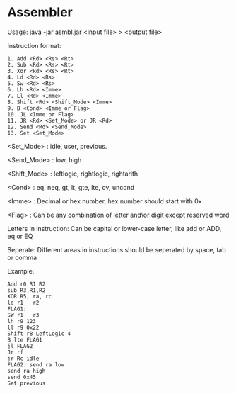 Assembler
=========================
Usage: java -jar asmbl.jar \<input file> \> \<output file>

Instruction format:

	1. Add <Rd> <Rs> <Rt>
	2. Sub <Rd> <Rs> <Rt>
	3. Xor <Rd> <Rs> <Rt>
	4. Ld <Rd> <Rs>
	5. Sw <Rd> <Rs>
	6. Lh <Rd> <Imme>
	7. Ll <Rd> <Imme>
	8. Shift <Rd> <Shift_Mode> <Imme>
	9. B <Cond> <Imme or Flag>
	10. JL <Imme or Flag>
	11. JR <Rd> <Set_Mode> or JR <Rd>
	12. Send <Rd> <Send_Mode>
	13. Set <Set_Mode>

\<Set_Mode> : idle, user, previous.

\<Send_Mode> : low, high

\<Shift_Mode> : leftlogic, rightlogic, rightarith

\<Cond> : eq, neq, gt, lt, gte, lte, ov, uncond

\<Imme> : Decimal or hex number, hex number should start with 0x

\<Flag> : Can be any combination of letter and\or digit except reserved word

Letters in instruction: Can be capital or lower-case letter, like add or ADD, eq or EQ

Seperate: Different areas in instructions should be seperated by space, tab or comma

Example:

	Add r0 R1 R2
	sub R3,R1,R2
	XOR R5, ra, rc
	ld r1	r2
	FLAG1:
	SW r1	r3
	lh r9 123
	ll r9 0x22
	Shift r8 LeftLogic 4
	B lte FLAG1
	jl FLAG2
	Jr rf
	jr Rc idle
	FLAG2: send ra low
	send ra high
	send 0x45
	Set previous
